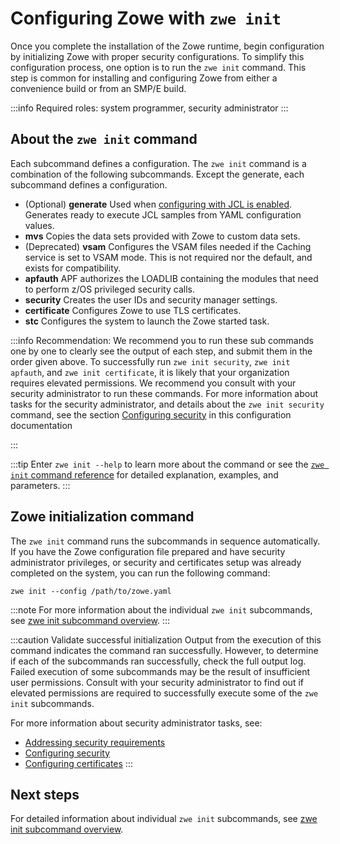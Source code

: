 # Configuring Zowe with `zwe init`

Once you complete the installation of the Zowe runtime, begin configuration by initializing Zowe with proper security configurations. To simplify this configuration process, one option is to run the `zwe init` command. This step is common for installing and configuring Zowe from either a convenience build or from an SMP/E build.

:::info Required roles: system programmer, security administrator
:::

## About the `zwe init` command
 Each subcommand defines a configuration.
The `zwe init` command is a combination of the following subcommands. Except the generate, each subcommand defines a configuration.
- (Optional) **generate**
Used when [configuring with JCL is enabled](./configuring-zowe-via-jcl.md#getting-started-with-zwe-and-jcl). Generates ready to execute JCL samples from YAML configuration values.
- **mvs**
Copies the data sets provided with Zowe to custom data sets.
- (Deprecated) **vsam**
Configures the VSAM files needed if the Caching service is set to VSAM mode. This is not required nor the default, and exists for compatibility.
- **apfauth**
APF authorizes the LOADLIB containing the modules that need to perform z/OS privileged security calls.
- **security**
Creates the user IDs and security manager settings.
- **certificate**
Configures Zowe to use TLS certificates.
- **stc**
Configures the system to launch the Zowe started task.

:::info Recommendation:
We recommend you to run these sub commands one by one to clearly see the output of each step, and submit them in the order given above. To successfully run `zwe init security`, `zwe init apfauth`, and `zwe init certificate`, it is likely that your organization requires elevated permissions. We recommend you consult with your security administrator to run these commands. For more information about tasks for the security administrator, and details about the `zwe init security` command, see the section [Configuring security](./configuring-security.md) in this configuration documentation

:::

:::tip
Enter `zwe init --help` to learn more about the command or see the [`zwe init` command reference](../appendix/zwe_server_command_reference/zwe/init/zwe-init-vsam.md) for detailed explanation, examples, and parameters.
:::

## Zowe initialization command

The `zwe init` command runs the subcommands in sequence automatically. If you have the Zowe configuration file prepared and have security administrator privileges, or security and certificates setup was already completed on the system, you can run the following command:

```
zwe init --config /path/to/zowe.yaml
```

:::note
For more information about the individual `zwe init` subcommands, see [zwe init subcommand overview](./zwe-init-subcommand-overview.md).
:::

:::caution Validate successful initialization
Output from the execution of this command indicates the command ran successfully. However, to determine if each of the subcommands ran successfully, check the full output log. Failed execution of some subcommands may be the result of insufficient user permissions. Consult with your security administrator to find out if elevated permissions are required to successfully execute some of the `zwe init` subcommands.

For more information about security administrator tasks, see:
* [Addressing security requirements](./address-security-requirements.md)
* [Configuring security](./configuring-security.md)
* [Configuring certificates](./configure-certificates.md)
:::

## Next steps

For detailed information about individual `zwe init` subcommands, see [zwe init subcommand overview](./zwe-init-subcommand-overview.md).
